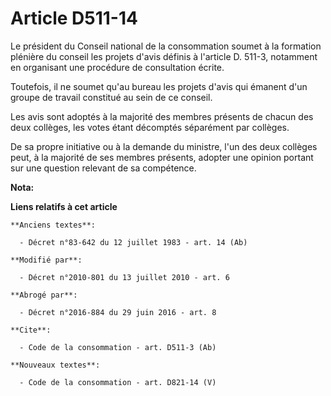 # Article D511-14

Le président du Conseil national de la consommation soumet à la formation plénière du conseil les projets d'avis définis à
l'article D. 511-3, notamment en organisant une procédure de consultation écrite. 

Toutefois, il ne soumet qu'au bureau les projets d'avis qui émanent d'un groupe de travail constitué au sein de ce conseil. 

Les avis sont adoptés à la majorité des membres présents de chacun des deux collèges, les votes étant décomptés séparément
par collèges. 

De sa propre initiative ou à la demande du ministre, l'un des deux collèges peut, à la majorité de ses membres présents,
adopter une opinion portant sur une question relevant de sa compétence.

**Nota:**



**Liens relatifs à cet article**

	**Anciens textes**:

	  - Décret n°83-642 du 12 juillet 1983 - art. 14 (Ab)

	**Modifié par**:

	  - Décret n°2010-801 du 13 juillet 2010 - art. 6

	**Abrogé par**:

	  - Décret n°2016-884 du 29 juin 2016 - art. 8

	**Cite**:

	  - Code de la consommation - art. D511-3 (Ab)

	**Nouveaux textes**:

	  - Code de la consommation - art. D821-14 (V)
